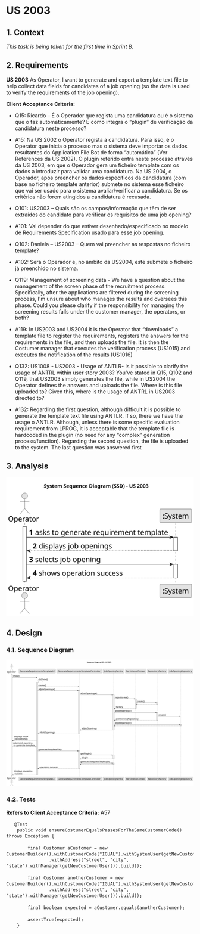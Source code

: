 # US 2003

## 1. Context

*This task is being taken for the first time in Sprint B.*

## 2. Requirements

**US 2003** As Operator, I want to generate and export a template text file to help collect data
fields for candidates of a job opening (so the data is used to verify the requirements of
the job opening).

**Client Acceptance Criteria:**

* Q15: Ricardo – É o Operador que regista uma candidatura ou é o sistema que o faz automaticamente? E como integra o “plugin” de verificação da candidatura neste processo?

* A15: Na US 2002 o Operator regista a candidatura. Para isso, é o Operator que inicia o processo mas o sistema deve importar os dados resultantes do Application File Bot de forma “automática” (Ver References da US 2002). O plugin referido entra neste processo através da US 2003, em que o Operador gera um ficheiro template com os dados a introduzir para validar uma candidatura. Na US 2004, o Operador, após preencher os dados específicos da candidatura (com base no ficheiro template anterior) submete no sistema esse ficheiro que vai ser usado para o sistema avaliar/verificar a candidatura. Se os critérios não forem atingidos a candidatura é recusada.


* Q101: US2003 – Quais são os campos/informação que têm de ser extraídos do candidato para verificar os requisitos de uma job opening?

* A101: Vai depender do que estiver desenhado/especificado no modelo de Requirements Specification usado para esse job opening.


* Q102: Daniela – US2003 – Quem vai preencher as respostas no ficheiro template?

* A102: Será o Operador e, no âmbito da US2004, este submete o ficheiro já preenchido no sistema.


* Q119: Management of screening data - We have a question about the management of the screen phase of the recruitment process. Specifically, after the applications are filtered during the screening process, I'm unsure about who manages the results and oversees this phase. Could you please clarify if the responsibility for managing the screening results falls under the customer manager, the operators, or both?

* A119: In US2003 and US2004 it is the Operator that “downloads” a template file to register the requirements, registers the answers for the requirements in the file, and then uploads the file. It is then the Costumer manager that executes the verification process (US1015) and executes the notification of the results (US1016)


* Q132: US1008 - US2003 - Usage of ANTLR- Is it possible to clarify the usage of ANTRL within user story 2003? You've stated in Q15, Q102 and Q119, that US2003 simply generates the file, while in US2004 the Operator defines the answers and uploads the file. Where is this file uploaded to? Given this, where is the usage of ANTRL in US2003 directed to?

* A132: Regarding the first question, although difficult it is possible to generate the template text file using ANTLR. If so, there we have the usage o ANTLR. Although, unless there is some specific evaluation requirement from LPROG, it is acceptable that the template file is hardcoded in the plugin (no need for any “complex” generation process/function). Regarding the second question, the file is uploaded to the system. The last question was answered first


## 3. Analysis

![SSD](analysis/us2003-GenerateRequirementsTemplate-SSD.svg)

## 4. Design

### 4.1. Sequence Diagram

![SD](design/us2003-GenerateRequirementsTemplate-SD.svg)

### 4.2. Tests

**Refers to Client Acceptance Criteria:** A57

```
   @Test
    public void ensureCostumerEqualsPassesForTheSameCustomerCode() throws Exception {

        final Customer aCustomer = new CustomerBuilder().withCustomerCode("IGUAL").withSystemUser(getNewCustomerUser())
                .withAddress("street", "city", "state").withManager(getNewCustomerUser()).build();

        final Customer anotherCustomer = new CustomerBuilder().withCustomerCode("IGUAL").withSystemUser(getNewCustomerUser())
                .withAddress("street", "city", "state").withManager(getNewCustomerUser()).build();

        final boolean expected = aCustomer.equals(anotherCustomer);

        assertTrue(expected);
    }

